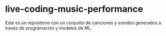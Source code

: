 # live-coding-music-performance
Este es un repositorio con un conjunto de canciones y sonidos generados a travez de programación y modelos de ML.
